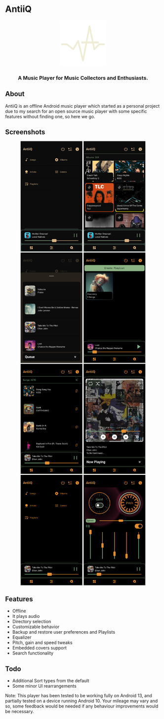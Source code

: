 # AntiiQ


<p align="center"><img src="collection/data/AntiiQ.png" width="150"></p>

<h3 align="center">A Music Player for Music Collectors and Enthusiasts.</h3>


## About

AntiiQ is an offline Android music player which started as a personal project due to my search for an open source music player with some specific features without finding one, so here we go.

## Screenshots

<p align="center">
    <img src="collection/data/screenshots/Screenshot_1.png" width=200>
    <img src="collection/data/screenshots/Screenshot_2.png" width=200>
    <img src="collection/data/screenshots/Screenshot_3.png" width=200>
    <img src="collection/data/screenshots/Screenshot_4.png" width=200>
    <img src="collection/data/screenshots/Screenshot_5.png" width=200>
    <img src="collection/data/screenshots/Screenshot_6.png" width=200>
    <img src="collection/data/screenshots/Screenshot_7.png" width=200>
    <img src="collection/data/screenshots/Screenshot_8.png" width=200>
</p>


## Features

- Offline
- It plays audio
- Directory selection
- Customizable behavior
- Backup and restore user preferences and Playlists
- Equalizer
- Pitch, gain and speed tweaks
- Embedded covers support
- Search functionality


## Todo
- Additional Sort types from the default
- Some minor UI rearrangements


Note: This player has been tested to be working fully on Android 13, and partially tested on a device running Android 10. Your mileage may vary and so, some feedback would be needed if any behaviour improvements would be necessary.